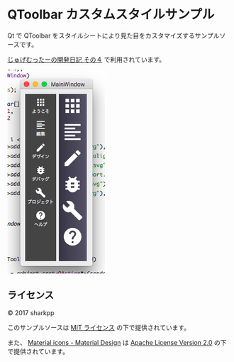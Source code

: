 # QToolbar カスタムスタイルサンプル

Qt で QToolbar をスタイルシートにより見た目をカスタマイズするサンプルソースです。

[じゅげむったーの開発日記 その４](http://www.sharkpp.net/blog/2017/06/27/jugemutter-development-diary-4th.html) で利用されています。

![画面](./screenshot.png)

## ライセンス

© 2017 sharkpp

このサンプルソースは [MIT ライセンス](LICENSE.ja-JP) の下で提供されています。

また、 [Material icons - Material Design](https://material.io/icons/) は [Apache License Version 2.0](./material_icons/LICENSE) の下で提供されています。
